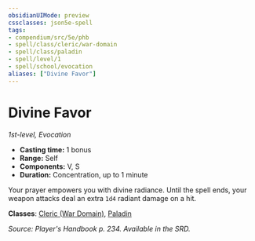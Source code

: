 ```yaml
---
obsidianUIMode: preview
cssclasses: json5e-spell
tags:
- compendium/src/5e/phb
- spell/class/cleric/war-domain
- spell/class/paladin
- spell/level/1
- spell/school/evocation
aliases: ["Divine Favor"]
---
```

# Divine Favor
*1st-level, Evocation*  

- **Casting time:** 1 bonus
- **Range:** Self
- **Components:** V, S
- **Duration:** Concentration, up to 1 minute

Your prayer empowers you with divine radiance. Until the spell ends, your weapon attacks deal an extra `1d4` radiant damage on a hit.

**Classes**: [Cleric (War Domain)](z_compendium/classes/cleric-war-domain.md), [Paladin](z_compendium/classes/paladin.md)

*Source: Player's Handbook p. 234. Available in the SRD.*